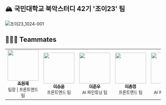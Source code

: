 ## 🏔️ 국민대학교 북악스터디 42기 '조이23' 팀

![조이23_1024-001](https://github.com/KMU-joy23/.github/assets/69336138/4613d533-893f-47c5-96e3-b763ee5cfaad)

## 🧑🏻‍💻 Teammates
<table>
  <td align="center"><a href="https://github.com/inqueue0979"><img src="https://avatars.githubusercontent.com/u/69336138?v=4" width="100px;" alt=""/><br /><sub><b>조원재</b></sub></a><br /><sub>팀장 | 프론트엔드 팀</sub><br /></td>
  <td align="center"><a href="https://github.com/bootsgodiscat"><img src="https://avatars.githubusercontent.com/u/127863487?v=4" width="100px;" alt=""/><br /><sub><b>이승윤</b></sub></a><br /><sub>프론트엔드 팀</sub><br /></td>
  <td align="center"><a href="https://github.com/iinmv2486"><img src="https://avatars.githubusercontent.com/u/127082547?v=4" width="100px;" alt=""/><br /><sub><b>이준우</b></sub></a><br /><sub>AI 파인튜닝 팀</sub><br /></td>
  <td align="center"><a href="https://github.com/intelligent04"><img src="https://avatars.githubusercontent.com/u/87917946?v=4" width="100px;" alt=""/><br /><sub><b>이총명</b></sub></a><br /><sub>프론트엔드 팀</sub><br /></td>
  <td align="center"><a href="https://github.com/whgusdn22"><img src="https://avatars.githubusercontent.com/u/126188520?v=4" width="100px;" alt=""/><br /><sub><b>조현우</b></sub></a><br /><sub>AI 파인튜닝 팀</sub><br /></td>
</table>
